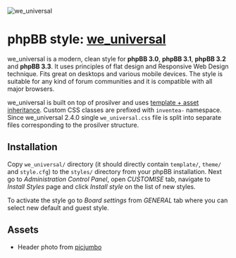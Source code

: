 ![we_universal](https://nextgen.gt/images/we_universal.png)


phpBB style: [we_universal](https://nextgen.gt/forum/viewtopic.php?t=13)
==========================================================================

we_universal is a modern, clean style for **phpBB 3.0**, **phpBB 3.1**, **phpBB 3.2** and **phpBB 3.3**.
It uses principles of flat design and Responsive Web Design technique.
Fits great on desktops and various mobile devices. The style is suitable for
any kind of forum communities and it is compatible with all major browsers.

we_universal is built on top of prosilver and uses [template + asset
inheritance](https://www.phpbb.com/styles/create/#a-inheritance). Custom CSS
classes are prefixed with `inventea-` namespace. Since we_universal 2.4.0
single `we_universal.css` file is split into separate files corresponding
to the prosilver structure.

Installation
------------

Copy `we_universal/` directory (it should directly contain `template/`, `theme/`
and `style.cfg`) to the `styles/` directory from your phpBB installation.
Next go to *Administration Control Panel*, open *CUSTOMISE* tab, navigate to
*Install Styles* page and click *Install style* on the list of new styles. 

To activate the style go to *Board settings* from *GENERAL* tab where you can
select new default and guest style.


Assets
------

- Header photo from [picjumbo](http://picjumbo.com)
